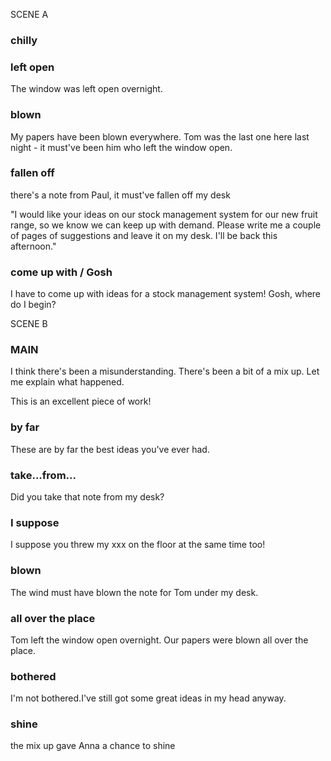 SCENE A
### chilly

### left open 
The window was left open overnight.

### blown
My papers have been blown everywhere. 
Tom was the last one here last night - it must've been him who left the window open.

### fallen off
 there's a note from Paul, it must've fallen off my desk

"I would like your ideas on our stock management system for our new fruit range, so we know we can keep up with demand.
Please write me a couple of pages of suggestions and leave it on my desk. I'll be back this afternoon."

### come up with / Gosh
 I have to come up with ideas for a stock management system! Gosh, where do I begin?

SCENE B

### MAIN
I think there's been a misunderstanding.
There's been a bit of a mix up.
Let me explain what happened.

This is an excellent piece of work!

### by far
These are by far the best ideas you've ever had.

### take...from...
Did you take that note from my desk?

### I suppose
I suppose you threw my xxx on the floor at the same time too!

### blown
The wind must have blown the note for Tom under my desk.

### all over the place
Tom left the window open overnight. Our papers were blown all over the place.

### bothered
 I'm not bothered.I've still got some great ideas in my head anyway.

### shine
the mix up gave Anna a chance to shine
